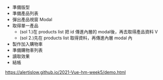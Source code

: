 


- 準備版型
- 準備產品列表
- 彈出產品視窗 Modal
- 取得單一產品
  - (sol 1.)在 products list 把 id 傳進內層的 modal後，再去取得產品資料 V
  - (sol 2.)先在 products list 取得資料，再傳進內層 modal 內
- 製作加入購物車
- 準備購物車列表
- 讀取效果
- 結帳

 https://alertislow.github.io/2021-Vue-hm-week5/demo.html
